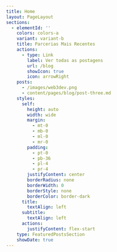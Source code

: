 ```yaml
---
title: Home
layout: PageLayout
sections:
  - elementId: ''
    colors: colors-a
    variant: variant-b
    title: Parcerias Mais Recentes
    actions:
      - type: Link
        label: Ver todas as postagens
        url: /blog
        showIcon: true
        icon: arrowRight
    posts:
      - /images/web3dev.png
      - content/pages/blog/post-three.md
    styles:
      self:
        height: auto
        width: wide
        margin:
          - mt-0
          - mb-0
          - ml-0
          - mr-0
        padding:
          - pt-0
          - pb-36
          - pl-4
          - pr-4
        justifyContent: center
        borderRadius: none
        borderWidth: 0
        borderStyle: none
        borderColor: border-dark
      title:
        textAlign: left
      subtitle:
        textAlign: left
      actions:
        justifyContent: flex-start
    type: FeaturedPostsSection
    showDate: true
---
```

